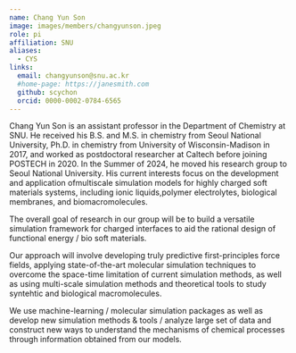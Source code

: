 ```yaml
---
name: Chang Yun Son
image: images/members/changyunson.jpeg
role: pi
affiliation: SNU
aliases:
  - CYS
links:
  email: changyunson@snu.ac.kr
  #home-page: https://janesmith.com
  github: scychon
  orcid: 0000-0002-0784-6565
---
```


Chang Yun Son is an assistant professor in the Department of Chemistry at SNU. He received his B.S. and M.S. in chemistry from Seoul National University, Ph.D. in chemistry from University of Wisconsin-Madison in 2017, and worked as postdoctoral researcher at Caltech before joining POSTECH in 2020. In the Summer of 2024, he moved his research group to Seoul National University. His current interests focus on the development and application ofmultiscale simulation models for highly charged soft materials systems, including ionic liquids,polymer electrolytes, biological membranes, and biomacromolecules.

The overall goal of research in our group will be to build a versatile simulation framework for charged interfaces to aid the rational design of functional energy / bio soft materials.

Our approach will involve developing truly predictive first-principles force fields, applying state-of-the-art molecular simulation techniques to overcome the space-time limitation of current simulation methods, as well as using multi-scale simulation methods and theoretical tools to study syntehtic and biological macromolecules.

We use machine-learning / molecular simulation packages as well as develop new simulation methods & tools / analyze large set of data and construct new ways to understand the mechanisms of chemical processes through information obtained from our models.
